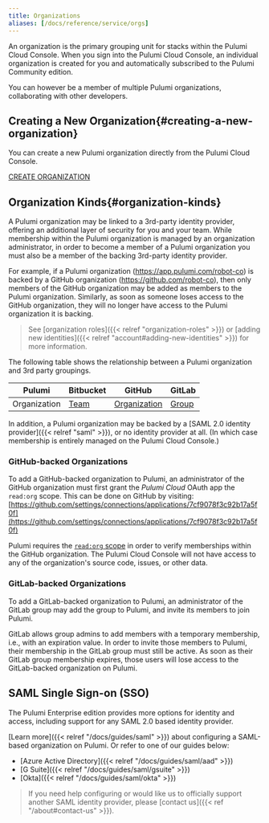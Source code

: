 ```yaml
---
title: Organizations
aliases: [/docs/reference/service/orgs]
---
```


An organization is the primary grouping unit for stacks within the Pulumi Cloud Console.
When you sign into the Pulumi Cloud Console, an individual organization is created for you and
automatically subscribed to the Pulumi Community edition.

You can however be a member of multiple Pulumi organizations, collaborating with other developers.

## Creating a New Organization{#creating-a-new-organization}

You can create a new Pulumi organization directly from the Pulumi Cloud Console.

<a class="btn" href="https://app.pulumi.com/site/organizations/add" target="_blank">
    CREATE ORGANIZATION
</a>


## Organization Kinds{#organization-kinds}

A Pulumi organization may be linked to a 3rd-party identity provider, offering an additional layer
of security for you and your team. While membership within the Pulumi organization is managed by
an organization administrator, in order to become a member of a Pulumi organization you must also
be a member of the backing 3rd-party identity provider.

For example, if a Pulumi organization (https://app.pulumi.com/robot-co) is backed by a GitHub organization
(https://github.com/robot-co), then only members of the GitHub organization may be added as members to the
Pulumi organization. Similarly, as soon as someone loses access to the GitHub organization, they will no
longer have access to the Pulumi organization it is backing.

> See [organization roles]({{< relref "organization-roles" >}}) or
> [adding new identities]({{< relref "account#adding-new-identities" >}})
> for more information.

The following table shows the relationship between a Pulumi organization and 3rd party groupings.

| Pulumi | Bitbucket | GitHub | GitLab |
|--------|--------|--------|--------|
| Organization | [Team](https://confluence.atlassian.com/bitbucket/teams-321853005.html) | [Organization](https://github.com/collab-uniba/socialcde4eclipse/wiki/How-to-setup-a-GitHub-organization,-project-and-team) | [Group](https://docs.gitlab.com/ce/user/group/) |

In addition, a Pulumi organization may be backed by a [SAML 2.0 identity provider]({{< relref "saml" >}}), or
no identity provider at all. (In which case membership is entirely managed on the Pulumi Cloud Console.)

### GitHub-backed Organizations

To add a GitHub-backed organization to Pulumi, an administrator of the GitHub organization must
first grant the _Pulumi Cloud_ OAuth app the `read:org` scope. This can be done on GitHub by
visiting:
[https://github.com/settings/connections/applications/7cf9078f3c92b17a5f0f](https://github.com/settings/connections/applications/7cf9078f3c92b17a5f0f)

Pulumi requires the [`read:org` scope](https://developer.github.com/apps/building-oauth-apps/understanding-scopes-for-oauth-apps/#available-scopes)
in order to verify memberships within the GitHub organization. The Pulumi Cloud Console
will not have access to any of the organization's source code, issues, or other data.

### GitLab-backed Organizations

To add a GitLab-backed organization to Pulumi, an administrator of the GitLab group
may add the group to Pulumi, and invite its members to join Pulumi.

GitLab allows group admins to add members with a temporary membership, i.e., with an expiration value. In order to invite
those members to Pulumi, their membership in the GitLab group must still be active. As soon as their
GitLab group membership expires, those users will lose access to the GitLab-backed organization on Pulumi.

## SAML Single Sign-on (SSO)

The Pulumi Enterprise edition provides more options for identity and access, including support for
any SAML 2.0 based identity provider.

[Learn more]({{< relref "/docs/guides/saml" >}}) about configuring a SAML-based organization on Pulumi. Or refer to one
of our guides below:

- [Azure Active Directory]({{< relref "/docs/guides/saml/aad" >}})
- [G Suite]({{< relref "/docs/guides/saml/gsuite" >}})
- [Okta]({{< relref "/docs/guides/saml/okta" >}})



> If you need help configuring or would like us to officially support another SAML identity provider,
> please [contact us]({{< ref "/about#contact-us" >}}).

